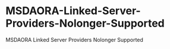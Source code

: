 # MSDAORA-Linked-Server-Providers-Nolonger-Supported
MSDAORA Linked Server Providers Nolonger Supported
